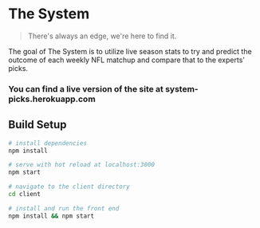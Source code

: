 # The System

> There's always an edge, we're here to find it.

The goal of The System is to utilize live season stats to try and predict the outcome of each weekly NFL matchup
and compare that to the experts' picks.

### You can find a live version of the site at system-picks.herokuapp.com

## Build Setup

``` bash
# install dependencies
npm install

# serve with hot reload at localhost:3000
npm start

# navigate to the client directory 
cd client

# install and run the front end
npm install && npm start
```
